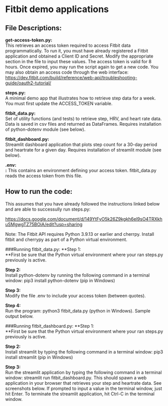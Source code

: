 # Fitbit demo applications

## File Descriptions:

**get-access-token.py:<br>** 
This retrieves an access token required to access Fitbit data programmatically.  To run it, you must have already registered a Fitbit application and obtained a Client ID and Secret.  Modify the appropriate section in the file to input these values.  The access token is valid for 8 hours.  Once expired, you may run the script again to get a new code.  You may also obtain an access code through the web interface:  
https://dev.fitbit.com/build/reference/web-api/troubleshooting-guide/oauth2-tutorial/ 

**steps.py:<br>**
A minimal demo app that illustrates how to retrieve step data for a week.  You must first update the ACCESS_TOKEN variable.

**fitbit_data.py:<br>**
Set of utility functions (and tests) to retrieve step, HRV, and heart rate data.  Data is saved in csv files and returned as DataFrames.  Requires installation of python-dotenv module (see below).  

**fitbit_dashboard.py:<br>** 
Streamlit dashboard application that plots step count for a 30-day period and heartrate for a given day.  Requires installation of streamlit module (see below).

**.env:<br>:** 
This contains an environment defining your access token.  fitbit_data.py reads the access token from this file.  

## How to run the code:
This assumes that you have already followed the instructions linked below and are able to successully run steps.py:

https://docs.google.com/document/d/149YtFyO5k26Z9kgkh6el9sO4TRXkhuSMgwgTZ75BOiA/edit?usp=sharing   

Note: The Fitbit API requires Python 3.9.13 or earlier and cherrpy.  Install fitbit and cherrypy as part of a Python virtual environment.  

###Running fitbit_data.py:
**Step 1:<br>**First be sure that the Python virtual environment where your ran steps.py previously is active.  

**Step 2:<br>** Install python-dotenv by running the following command in a terminal window: pip3 install python-dotenv (pip in Windows)

**Step 3:<br>** Modify the file .env to include your access token (between quotes).  

**Step 4:<br>** Run the program: python3 fitbit_data.py (python in Windows).  Sample output below.  

###Running fitbit_dashboard.py:
**Step 1:<br>**First be sure that the Python virtual environment where your ran steps.py previously is active.

**Step 2:<br>** Install streamlit by typing the following command in a terminal window: pip3 install streamlit (pip in Windows)

**Step 3:<br>** Run the streamlit application by typing the following command in a terminal window: streamlit run fitbit_dashboard.py.  This should spawn a web application in your browser that retrieves your step and heartrate data.  See screenshots below.  If prompted to input a value in the terminal window, just hit Enter.  To terminate the streamlit application, hit Ctrl-C in the terminal window.  

